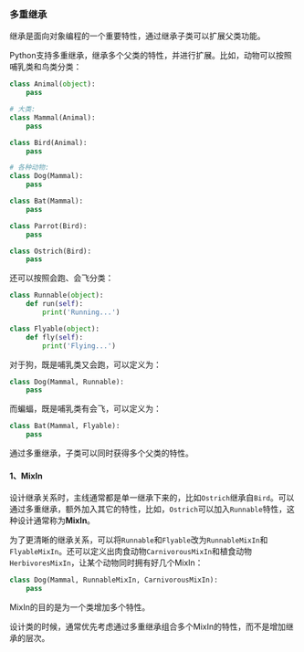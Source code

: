 ### 多重继承

继承是面向对象编程的一个重要特性，通过继承子类可以扩展父类功能。

Python支持多重继承，继承多个父类的特性，并进行扩展。比如，动物可以按照哺乳类和鸟类分类：

```python
class Animal(object):
    pass

# 大类:
class Mammal(Animal):
    pass

class Bird(Animal):
    pass

# 各种动物:
class Dog(Mammal):
    pass

class Bat(Mammal):
    pass

class Parrot(Bird):
    pass

class Ostrich(Bird):
    pass
```

还可以按照会跑、会飞分类：

```python
class Runnable(object):
    def run(self):
        print('Running...')

class Flyable(object):
    def fly(self):
        print('Flying...')
```

对于狗，既是哺乳类又会跑，可以定义为：

```python
class Dog(Mammal, Runnable):
    pass
```

而蝙蝠，既是哺乳类有会飞，可以定义为：

```python
class Bat(Mammal, Flyable):
    pass
```

通过多重继承，子类可以同时获得多个父类的特性。

#### 1、MixIn

设计继承关系时，主线通常都是单一继承下来的，比如`Ostrich`继承自`Bird`。可以通过多重继承，额外加入其它的特性，比如，`Ostrich`可以加入`Runnable`特性，这种设计通常称为**MixIn**。

为了更清晰的继承关系，可以将`Runnable`和`Flyable`改为`RunnableMixIn`和`FlyableMixIn`。还可以定义出肉食动物`CarnivorousMixIn`和植食动物`HerbivoresMixIn`，让某个动物同时拥有好几个MixIn：

```python
class Dog(Mammal, RunnableMixIn, CarnivorousMixIn):
    pass
```

MixIn的目的是为一个类增加多个特性。

设计类的时候，通常优先考虑通过多重继承组合多个MixIn的特性，而不是增加继承的层次。

